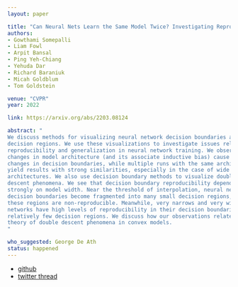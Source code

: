 ```yaml
---
layout: paper

title: "Can Neural Nets Learn the Same Model Twice? Investigating Reproducibility and Double Descent from the Decision Boundary Perspective"
authors:
- Gowthami Somepalli
- Liam Fowl
- Arpit Bansal
- Ping Yeh-Chiang
- Yehuda Dar
- Richard Baraniuk
- Micah Goldblum
- Tom Goldstein

venue: "CVPR"
year: 2022

link: https://arxiv.org/abs/2203.08124

abstract: "
We discuss methods for visualizing neural network decision boundaries and
decision regions. We use these visualizations to investigate issues related to
reproducibility and generalization in neural network training. We observe that
changes in model architecture (and its associate inductive bias) cause visible
changes in decision boundaries, while multiple runs with the same architecture
yield results with strong similarities, especially in the case of wide
architectures. We also use decision boundary methods to visualize double
descent phenomena. We see that decision boundary reproducibility depends
strongly on model width. Near the threshold of interpolation, neural network
decision boundaries become fragmented into many small decision regions, and
these regions are non-reproducible. Meanwhile, very narrows and very wide
networks have high levels of reproducibility in their decision boundaries with
relatively few decision regions. We discuss how our observations relate to the
theory of double descent phenomena in convex models.
"

who_suggested: George De Ath
status: happened
---
```

- [github](https://github.com/somepago/dbViz)
- [twitter thread](https://mobile.twitter.com/gowthami_s/status/1503931615734812676)
